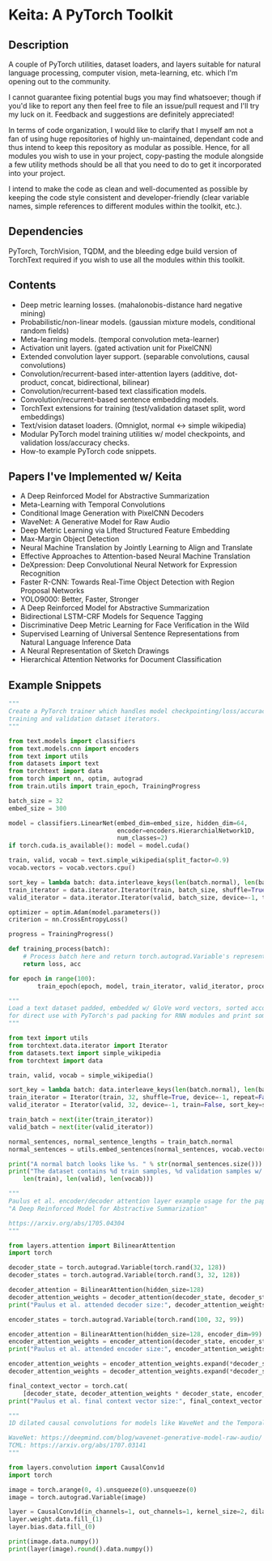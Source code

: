 # Keita: A PyTorch Toolkit

## Description

A couple of PyTorch utilities, dataset loaders, and layers suitable for natural language processing, computer vision, meta-learning, etc. which I'm opening out to the community.

I cannot guarantee fixing potential bugs you may find whatsoever; though if you'd like to report any then feel free to file an issue/pull request and I'll try my luck on it. Feedback and suggestions are definitely appreciated!

In terms of code organization, I would like to clarify that I myself am not a fan of using huge repositories of highly un-maintained, dependant code and thus intend to keep this repository as modular as possible. Hence, for all modules you wish to use in your project, copy-pasting the module alongside a few utility methods should be all that you need to do to get it incorporated into your project.

I intend to make the code as clean and well-documented as possible by keeping the code style consistent and developer-friendly (clear variable names, simple references to different modules within the toolkit, etc.).

## Dependencies

PyTorch, TorchVision, TQDM, and the bleeding edge build version of TorchText required if you wish to use all the modules within this toolkit.

## Contents

- Deep metric learning losses. (mahalonobis-distance hard negative mining)
- Probabilistic/non-linear models. (gaussian mixture models, conditional random fields)
- Meta-learning models. (temporal convolution meta-learner)
- Activation unit layers. (gated activation unit for PixelCNN)
- Extended convolution layer support. (separable convolutions, causal convolutions)
- Convolution/recurrent-based inter-attention layers (additive, dot-product, concat, bidirectional, bilinear)
- Convolution/recurrent-based text classification models.
- Convolution/recurrent-based sentence embedding models.
- TorchText extensions for training (test/validation dataset split, word embeddings)
- Text/vision dataset loaders. (Omniglot, normal <-> simple wikipedia)
- Modular PyTorch model training utilities w/ model checkpoints, and validation loss/accuracy checks.
- How-to example PyTorch code snippets.

## Papers I've Implemented w/ Keita

- A Deep Reinforced Model for Abstractive Summarization
- Meta-Learning with Temporal Convolutions
- Conditional Image Generation with PixelCNN Decoders
- WaveNet: A Generative Model for Raw Audio
- Deep Metric Learning via Lifted Structured Feature Embedding
- Max-Margin Object Detection
- Neural Machine Translation by Jointly Learning to Align and Translate
- Effective Approaches to Attention-based Neural Machine Translation
- DeXpression: Deep Convolutional Neural Network for Expression Recognition
- Faster R-CNN: Towards Real-Time Object Detection with Region Proposal Networks
- YOLO9000: Better, Faster, Stronger
- A Deep Reinforced Model for Abstractive Summarization
- Bidirectional LSTM-CRF Models for Sequence Tagging
- Discriminative Deep Metric Learning for Face Verification in the Wild
- Supervised Learning of Universal Sentence Representations from Natural Language Inference Data
- A Neural Representation of Sketch Drawings
- Hierarchical Attention Networks for Document Classification

## Example Snippets

```python
"""
Create a PyTorch trainer which handles model checkpointing/loss/accuracy tracking given
training and validation dataset iterators.
"""

from text.models import classifiers
from text.models.cnn import encoders
from text import utils
from datasets import text
from torchtext import data
from torch import nn, optim, autograd
from train.utils import train_epoch, TrainingProgress

batch_size = 32
embed_size = 300

model = classifiers.LinearNet(embed_dim=embed_size, hidden_dim=64,
                              encoder=encoders.HierarchialNetwork1D,
                              num_classes=2)
if torch.cuda.is_available(): model = model.cuda()

train, valid, vocab = text.simple_wikipedia(split_factor=0.9)
vocab.vectors = vocab.vectors.cpu()

sort_key = lambda batch: data.interleave_keys(len(batch.normal), len(batch.simple))
train_iterator = data.iterator.Iterator(train, batch_size, shuffle=True, device=-1, repeat=False, sort_key=sort_key)
valid_iterator = data.iterator.Iterator(valid, batch_size, device=-1, train=False, sort_key=sort_key)

optimizer = optim.Adam(model.parameters())
criterion = nn.CrossEntropyLoss()

progress = TrainingProgress()

def training_process(batch):
    # Process batch here and return torch.autograd.Variable's representing loss and accuracy.
    return loss, acc

for epoch in range(100):
        train_epoch(epoch, model, train_iterator, valid_iterator, processor=training_process, progress=progress)
```

```python
"""
Load a text dataset padded, embedded w/ GloVe word vectors, sorted according to sentence length
for direct use with PyTorch's pad packing for RNN modules and print some statistics.
"""

from text import utils
from torchtext.data.iterator import Iterator
from datasets.text import simple_wikipedia
from torchtext import data

train, valid, vocab = simple_wikipedia()

sort_key = lambda batch: data.interleave_keys(len(batch.normal), len(batch.simple))
train_iterator = Iterator(train, 32, shuffle=True, device=-1, repeat=False, sort_key=sort_key)
valid_iterator = Iterator(valid, 32, device=-1, train=False, sort_key=sort_key)

train_batch = next(iter(train_iterator))
valid_batch = next(iter(valid_iterator))

normal_sentences, normal_sentence_lengths = train_batch.normal
normal_sentences = utils.embed_sentences(normal_sentences, vocab.vectors)

print("A normal batch looks like %s. " % str(normal_sentences.size()))
print("The dataset contains %d train samples, %d validation samples w/ a vocabulary size of %d. " % (
    len(train), len(valid), len(vocab)))
```

```python
"""
Paulus et al. encoder/decoder attention layer example usage for the paper
"A Deep Reinforced Model for Abstractive Summarization"

https://arxiv.org/abs/1705.04304
"""

from layers.attention import BilinearAttention
import torch

decoder_state = torch.autograd.Variable(torch.rand(32, 128))
decoder_states = torch.autograd.Variable(torch.rand(3, 32, 128))

decoder_attention = BilinearAttention(hidden_size=128)
decoder_attention_weights = decoder_attention(decoder_state, decoder_states)
print("Paulus et al. attended decoder size:", decoder_attention_weights.size())

encoder_states = torch.autograd.Variable(torch.rand(100, 32, 99))

encoder_attention = BilinearAttention(hidden_size=128, encoder_dim=99)
encoder_attention_weights = encoder_attention(decoder_state, encoder_states)
print("Paulus et al. attended encoder size:", encoder_attention_weights.size())

encoder_attention_weights = encoder_attention_weights.expand(*decoder_state.size())
decoder_attention_weights = decoder_attention_weights.expand(*decoder_state.size())

final_context_vector = torch.cat(
    [decoder_state, decoder_attention_weights * decoder_state, encoder_attention_weights * decoder_state])
print("Paulus et al. final context vector size:", final_context_vector.size())
```

```python
"""
1D dilated causal convolutions for models like WaveNet and the Temporal Convolution Meta-Learner (TCML).

WaveNet: https://deepmind.com/blog/wavenet-generative-model-raw-audio/
TCML: https://arxiv.org/abs/1707.03141
"""

from layers.convolution import CausalConv1d
import torch

image = torch.arange(0, 4).unsqueeze(0).unsqueeze(0)
image = torch.autograd.Variable(image)

layer = CausalConv1d(in_channels=1, out_channels=1, kernel_size=2, dilation=1)
layer.weight.data.fill_(1)
layer.bias.data.fill_(0)

print(image.data.numpy())
print(layer(image).round().data.numpy())
```
